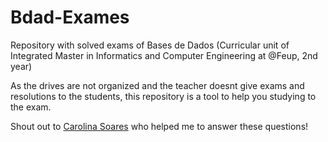 # Bdad-Exames
Repository with solved exams of Bases de Dados (Curricular unit of Integrated Master in Informatics and Computer Engineering at @Feup, 2nd year) 

As the drives are not organized and the teacher doesnt give exams and resolutions to the students, this repository is a tool to help you studying to the exam.

Shout out to [Carolina Soares](https://github.com/mcarolinaSoares) who helped me to answer these questions!
